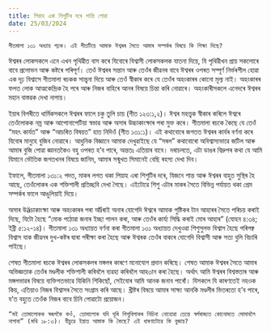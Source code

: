 ```yaml
---
title: পিয়াহ এৰা শিশুটিৰ দৰে শান্তি পোৱা
date: 25/03/2024
---
```


`গীতমালা ১৩১ অধ্যায় পঢ়ক। এই গীতটিয়ে আমাক ঈশ্বৰৰ সৈতে আমাৰ সম্পৰ্কৰ বিষয়ে কি শিক্ষা দিছে?`

ঈশ্বৰৰ লোকসকলে এনে এখন পৃথিৱীত বাস কৰে যিবোৰে বিশ্বাসী লোকসকলক যাতনা দিয়ে, যি পৃথিৱীখন প্ৰায় সকলোৰে বাবে প্ৰলোভন আৰু কষ্টৰে পৰিপূৰ্ণ। তেওঁ ঈশ্বৰৰ সন্তান আৰু তেওঁৰ জীৱনৰ বাবে ঈশ্বৰৰ ওপৰত সম্পূৰ্ণ নিৰ্ভৰশীল হোৱা এক দৃঢ় বিশ্বাসে গীতমালা ৰচকক সান্ত্বনা দিয়ে আৰু তেওঁ স্বীকাৰ কৰে যে তেওঁৰ অহংকাৰৰ কোনো মূল্য নাই। অহংকাৰৰ ফলত লোক আত্মকেন্দ্ৰিক হৈ পৰে আৰু নিজৰ বাহিৰে আনৰ বিষয়ে চিন্তা কৰি নোৱাৰে। অহংকাৰীসকলে এনেদৰে ঈশ্বৰৰ মহান বাস্তৱক দেখা নাপায়।

ইয়াৰ বিপৰীতে ধাৰ্মিকসকলে ঈশ্বৰৰ ফালে চকু তুলি চায় (গীত ১২৩:১,২)। ঈশ্বৰ মহত্ত্বক স্বীকাৰ কৰিলে ঈশ্বৰে তেওঁলোকক নম্ৰ আৰু আপোনাপেটিয়া স্বভাৱ আৰু অসাৰ উচ্চাকাংক্ষাৰ পৰা মুক্ত কৰে। গীতমালা ৰচকে কৈছে যে তেওঁ “মহৎ কাৰ্যত” আৰু “আচৰিত বিষয়ত” হাত নিদিওঁ (গীত ১৩১:১)। এই কথাবোৰে জগতত ঈশ্বৰৰ কাৰ্যৰ বৰ্ণনা কৰে যিবোৰ মানুহে বুজিব নোৱাৰে। আধুনিক বিজ্ঞানে আমাক দেখুৱাইছে যে “সৰল” কথাবোৰো অবিশ্বাস্যভাৱে জটিল আৰু আমাৰ বুজি পোৱা জ্ঞানতকৈও বহু ওপৰত হ’ব পাৰে, অন্ততঃ এতিয়াৰ বাবে। দৰাচলতে, এটা ডাঙৰ বিদ্ৰুপৰ কথা যে আমি যিমানে ভৌতিক জগতখনৰ বিষয়ে জানিম, আমাৰ সন্মুখত সিমানেই বেছি ৰহস্য দেখা দিব।

ইফালে, গীতমালা ১৩১:২ পদত, মাকৰ লগত থকা পিয়াহ এৰা শিশুটিৰ দৰে, যিজনে শান্ত আৰু ঈশ্বৰৰ বাহুত সুস্থিৰ হৈ আছে, তেওঁলোকৰ এক শক্তিশালী প্ৰতিচ্ছবি দেখা গৈছে। এইটোৱে শিশু এটাৰ মাকৰ সৈতে বিভিন্ন পৰ্যায়ত থকা প্ৰেম সম্পৰ্কৰ ফালে আঙুলিয়াই দিয়ে।

অসাৰ উäচাকাংক্ষা আৰু অহংকাৰৰ পৰা আঁîৰাই অনাৰ যোগেদি ঈশ্বৰে আমাক পুষ্টিকৰ টান আহাৰৰ সৈতে পৰিচয় কৰাই দিছে, যিটো হৈছে “মোক পঠোৱা জনাৰ ইচ্ছা পালন কৰা, আৰু তেওঁৰ কাৰ্য্য সিদ্ধি কৰাই মোৰ আহাৰ” (যোহন ৪:৩৪; ইব্ৰী ৫:১২-১৪)। গীতমালা ১৩১ অধ্যায়ত বৰ্ণনা কৰা গীতমালা ১৩১ অধ্যায়ত দেখুওৱা শিশুসুলভ বিশ্বাস হৈছে পৰিপক্ব বিশ্বাস যাক জীৱনৰ দুখ-কষ্টৰ দ্বাৰা পৰীক্ষা কৰা হৈছে আৰু ঈশ্বৰক তেওঁৰ বাক্যৰ যোগেদি বিশ্বাসী আৰু সত্য বুলি বিচাৰি পাইছে।

শেষত গীতমালা ৰচকে ঈশ্বৰৰ লোকসকলৰ মঙ্গলৰ কাৰণে মনোযোগ প্ৰদান কৰিছে। শেষত আমাক ঈশ্বৰৰ সৈতে আমাৰ অভিজ্ঞতাক তেওঁৰ মণ্ডলীক শক্তিশালী কৰিবলৈ ব্যৱহা কৰিবলৈ আহ৩ান কৰা হৈছে। অৰ্থাৎ আমি ঈশ্বৰৰ বিশ্বস্ততাৰ আৰু মঙ্গলভাৱৰ বিষয়ে ব্যক্তিগতভাৱে যিকিনি শিকিছোঁ, সেইবোৰ আমি আনক জনাব পাৰোঁ। যিসকলে যি কাৰণতেই নহওক কিয়, এতিয়াও নিজৰ বিশ্বাসৰ সৈতে সংগ্ৰাম কৰি আছে। খ্ৰীষ্টৰ বিষয়ে আমাৰ সাক্ষ্য আনকি মণ্ডলীৰ ভিতৰতো হ’ব পাৰে, য’ত বহুতে তেওঁক নিজৰ বাবে চিনি পোৱাটো প্ৰয়োজন।

`“মই তোমালোকক স্বৰূপকৈ কওঁ, তোমালোক যদি ঘূৰি শিশুবিলাকৰ নিচিনা নোহোৱা তেন্তে স্বৰ্গৰাজ্যত কোনোমতে সোমাবলৈ নাপাবা” (মথি ১৮:৩)। যীচুৱে ইয়াত আমাক কি কৈছে? এই ধাৰণাটোৱে কি বুজায়?`